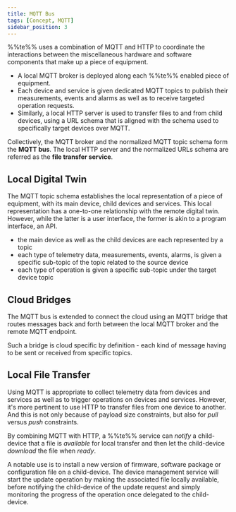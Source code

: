 ```yaml
---
title: MQTT Bus
tags: [Concept, MQTT]
sidebar_position: 3
---
```


%%te%% uses a combination of MQTT and HTTP to coordinate the interactions
between the miscellaneous hardware and software components that make up a piece of equipment.

- A local MQTT broker is deployed along each %%te%% enabled piece of equipment.
- Each device and service is given dedicated MQTT topics to publish their measurements, events and alarms
  as well as to receive targeted operation requests.
- Similarly, a local HTTP server is used to transfer files to and from child devices,
  using a URL schema that is aligned with the schema used to specifically target devices over MQTT. 

Collectively, the MQTT broker and the normalized MQTT topic schema form the __MQTT bus__.
The local HTTP server and the normalized URLs schema are referred as the __file transfer service__.

## Local Digital Twin

The MQTT topic schema establishes the local representation of a piece of equipment, with its main device, child devices and services.
This local representation has a one-to-one relationship with the remote digital twin.
However, while the latter is a user interface, the former is akin to a program interface, an API.

- the main device as well as the child devices are each represented by a topic
- each type of telemetry data, measurements, events, alarms, is given a specific sub-topic of the topic related to the source device
- each type of operation is given a specific sub-topic under the target device topic

## Cloud Bridges

The MQTT bus is extended to connect the cloud using an MQTT bridge
that routes messages back and forth between the local MQTT broker and the remote MQTT endpoint.

Such a bridge is cloud specific by definition - each kind of message having to be sent or received from specific topics.

## Local File Transfer

Using MQTT is appropriate to collect telemetry data from devices and services
as well as to trigger operations on devices and services.
However, it's more pertinent to use HTTP to transfer files from one device to another.
And this is not only because of payload size constraints, but also for *pull* versus *push* constraints.

By combining MQTT with HTTP, a %%te%% service can *notify* a child-device that a file is *available* for local transfer
and then let the child-device *download* the file when *ready*.

A notable use is to install a new version of firmware, software package or configuration file on a child-device.
The device management service will start the update operation by making the associated file locally available,
before notifying the child-device of the update request
and simply monitoring the progress of the operation once delegated to the child-device.
